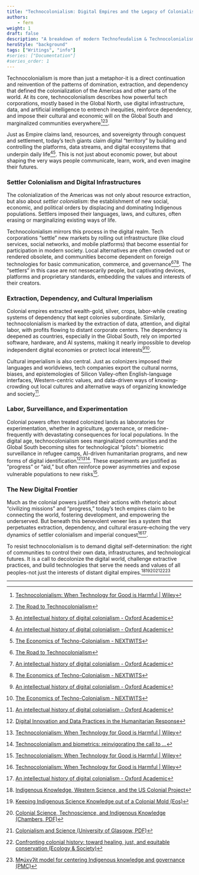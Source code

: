 ```yaml
---
title: "Technocolonialism: Digital Empires and the Legacy of Colonialism"
authors:
    - fern
weight: 1
draft: false
description: "A breakdown of modern Technofeudalism & Technocolonialism."
heroStyle: "background"
tags: ["Writings", "info"]
#series: ["Documentation"]
#series_order: 1
---
```


Technocolonialism is more than just a metaphor-it is a direct continuation and reinvention of the patterns of domination, extraction, and dependency that defined the colonialization of the Americas and other parts of the world. At its core, technocolonialism describes how powerful tech corporations, mostly based in the Global North, use digital infrastructure, data, and artificial intelligence to entrench inequities, reinforce dependency, and impose their cultural and economic will on the Global South and marginalized communities everywhere[^2][^3][^5].

Just as Empire claims land, resources, and sovereignty through conquest and settlement, today’s tech giants claim digital “territory” by building and controlling the platforms, data streams, and digital ecosystems that underpin daily life[^5][^7]. This is not just about economic power, but about shaping the very ways people communicate, learn, work, and even imagine their futures.

### Settler Colonialism and Digital Infrastructures  
The colonialization of the Americas was not only about resource extraction, but also about *settler colonialism*: the establishment of new social, economic, and political orders by displacing and dominating Indigenous populations. Settlers imposed their languages, laws, and cultures, often erasing or marginalizing existing ways of life.

Technocolonialism mirrors this process in the digital realm. Tech corporations “settle” new markets by rolling out infrastructure (like cloud services, social networks, and mobile platforms) that become essential for participation in modern society. Local alternatives are often crowded out or rendered obsolete, and communities become dependent on foreign technologies for basic communication, commerce, and governance[^3][^5][^7]. The “settlers” in this case are not nessecarily people, but captivating devices, platforms and proprietary standards, embedding the values and interests of their creators.

### Extraction, Dependency, and Cultural Imperialism  
Colonial empires extracted wealth-gold, silver, crops, labor-while creating systems of dependency that kept colonies subordinate. Similarly, technocolonialism is marked by the extraction of data, attention, and digital labor, with profits flowing to distant corporate centers. The dependency is deepened as countries, especially in the Global South, rely on imported software, hardware, and AI systems, making it nearly impossible to develop independent digital economies or protect local interests[^5][^7].

Cultural imperialism is also central. Just as colonizers imposed their languages and worldviews, tech companies export the cultural norms, biases, and epistemologies of Silicon Valley-often English-language interfaces, Western-centric values, and data-driven ways of knowing-crowding out local cultures and alternative ways of organizing knowledge and society[^5].

### Labor, Surveillance, and Experimentation  
Colonial powers often treated colonized lands as laboratories for experimentation, whether in agriculture, governance, or medicine-frequently with devastating consequences for local populations. In the digital age, technocolonialism sees marginalized communities and the Global South becoming sites for technological “pilots”: biometric surveillance in refugee camps, AI-driven humanitarian programs, and new forms of digital identification[^1][^2][^6]. These experiments are justified as “progress” or “aid,” but often reinforce power asymmetries and expose vulnerable populations to new risks[^2].

### The New Digital Frontier

Much as the colonial powers justified their actions with rhetoric about “civilizing missions” and “progress,” today’s tech empires claim to be connecting the world, fostering development, and empowering the underserved. But beneath this benevolent veneer lies a system that perpetuates extraction, dependency, and cultural erasure-echoing the very dynamics of settler colonialism and imperial conquest[^2][^5].

To resist technocolonialism is to demand digital self-determination: the right of communities to control their own data, infrastructures, and technological futures. It is a call to decolonize the digital world, challenge extractive practices, and build technologies that serve the needs and values of all peoples-not just the interests of distant digital empires.[^8][^9][^10][^11][^12][^13]

---

[^1]: [Digital Innovation and Data Practices in the Humanitarian Response](https://journals.sagepub.com/doi/10.1177/2056305119863146)
[^2]: [Technocolonialism: When Technology for Good is Harmful | Wiley](https://www.wiley.com/en-ie/Technocolonialism:+When+Technology+for+Good+is+Harmful-p-00424352)
[^3]: [The Road to Technocolonialism](https://www.internetjustsociety.org/the-road-to-techno-colonialism)
[^5]: [An intellectual history of digital colonialism - Oxford Academic](https://academic.oup.com/joc/advance-article/doi/10.1093/joc/jqaf003/8078024)
[^6]: [Technocolonialism and biometrics: reinvigorating the call to ...](https://www.fmreview.org/digital-disruption/tsui-shaughnessy/)
[^7]: [The Economics of Techno-Colonialism - NEXTWITS](https://nextwitsbd.com/the-economics-of-techno-colonialism/)
[^8]: [Indigenous Knowledge, Western Science, and the US Colonial Project](https://magazine.scienceforthepeople.org/vol23-1/indigenous-knowledge-western-science-and-the-us-colonial-project/)
[^9]: [Keeping Indigenous Science Knowledge out of a Colonial Mold (Eos)](https://eos.org/articles/keeping-indigenous-science-knowledge-out-of-a-colonial-mold)
[^10]: [Colonial Science, Technoscience, and Indigenous Knowledge (Chambers, PDF)](https://blogs.ubc.ca/scienceandempire/files/2015/01/chambers.pdf)
[^11]: [Colonialism and Science (University of Glasgow, PDF)](https://www.gla.ac.uk/media/Media_834239_smxx.pdf)
[^12]: [Confronting colonial history: toward healing, just, and equitable conservation (Ecology & Society)](https://ecologyandsociety.org/vol30/iss1/art33/)
[^13]: [M̓ṇúxvʔit model for centering Indigenous knowledge and governance (PMC)](https://pmc.ncbi.nlm.nih.gov/articles/PMC11588997/)

